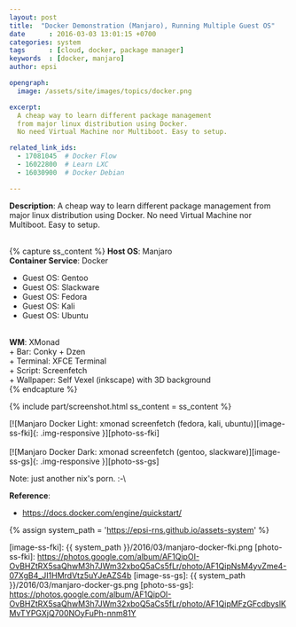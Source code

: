 ```yaml
---
layout: post
title:  "Docker Demonstration (Manjaro), Running Multiple Guest OS"
date      : 2016-03-03 13:01:15 +0700
categories: system
tags      : [cloud, docker, package manager]
keywords  : [docker, manjaro]
author: epsi

opengraph:
  image: /assets/site/images/topics/docker.png

excerpt: 
  A cheap way to learn different package management 
  from major linux distribution using Docker.
  No need Virtual Machine nor Multiboot. Easy to setup.

related_link_ids:
  - 17081045  # Docker Flow 
  - 16022800  # Learn LXC
  - 16030900  # Docker Debian   

---
```


**Description**: A cheap way to learn different package management from major linux distribution using Docker. No need Virtual Machine nor Multiboot. Easy to setup.
<br/><br/>

{% capture ss_content %}
<strong>Host OS</strong>: Manjaro<br/>
<strong>Container Service</strong>: Docker<br/>
  + Guest OS: Gentoo<br/>
  + Guest OS: Slackware<br/>
  + Guest OS: Fedora<br/>
  + Guest OS: Kali<br/>
  + Guest OS: Ubuntu<br/>
<br/>
<strong>WM</strong>: XMonad<br/>
  + Bar: Conky + Dzen<br/>
  + Terminal: XFCE Terminal<br/>
  + Script: Screenfetch<br/>
  + Wallpaper: Self Vexel (inkscape) with 3D background<br/>
{% endcapture %}

{% include part/screenshot.html ss_content = ss_content %}

[![Manjaro Docker Light: xmonad screenfetch (fedora, kali, ubuntu)][image-ss-fki]{: .img-responsive }][photo-ss-fki]
<br/><br/>
[![Manjaro Docker Dark: xmonad screenfetch (gentoo, slackware)][image-ss-gs]{: .img-responsive }][photo-ss-gs]
<br/>

Note: just another nix's porn. :-\ <br/>

**Reference**:<br/>

* <https://docs.docker.com/engine/quickstart/>

[//]: <> ( -- -- -- links below -- -- -- )

{% assign system_path = 'https://epsi-rns.github.io/assets-system' %}

[image-ss-fki]: {{ system_path }}/2016/03/manjaro-docker-fki.png
[photo-ss-fki]: https://photos.google.com/album/AF1QipOI-OvBHZtRX5saQhwM3h7JWm32xboQ5aCs5fLr/photo/AF1QipNsM4yvZme4-07XgB4_JI1HMrdVtz5uYJeAZS4b
[image-ss-gs]:  {{ system_path }}/2016/03/manjaro-docker-gs.png
[photo-ss-gs]:  https://photos.google.com/album/AF1QipOI-OvBHZtRX5saQhwM3h7JWm32xboQ5aCs5fLr/photo/AF1QipMFzGFcdbyslKMvTYPGXjQ700NOyFuPh-nnm81Y
